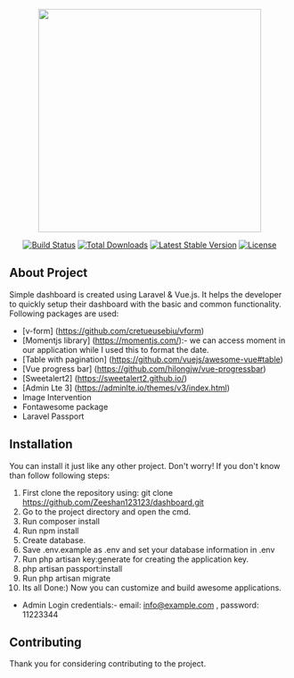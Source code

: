 <p align="center"><img src="https://res.cloudinary.com/dtfbvvkyp/image/upload/v1566331377/laravel-logolockup-cmyk-red.svg" width="400"></p>

<p align="center">
<a href="https://travis-ci.org/laravel/framework"><img src="https://travis-ci.org/laravel/framework.svg" alt="Build Status"></a>
<a href="https://packagist.org/packages/laravel/framework"><img src="https://poser.pugx.org/laravel/framework/d/total.svg" alt="Total Downloads"></a>
<a href="https://packagist.org/packages/laravel/framework"><img src="https://poser.pugx.org/laravel/framework/v/stable.svg" alt="Latest Stable Version"></a>
<a href="https://packagist.org/packages/laravel/framework"><img src="https://poser.pugx.org/laravel/framework/license.svg" alt="License"></a>
</p>

## About Project

Simple dashboard is created using Laravel & Vue.js. It helps the developer to quickly setup their dashboard with the basic and common functionality. Following packages are used: 

- [v-form] (https://github.com/cretueusebiu/vform)
- [Momentjs library] (https://momentjs.com/):- we can access moment in our application while I used this to format the date. 
- [Table with pagination] (https://github.com/vuejs/awesome-vue#table)
- [Vue progress bar] (https://github.com/hilongjw/vue-progressbar)
- [Sweetalert2] (https://sweetalert2.github.io/)
- [Admin Lte 3] (https://adminlte.io/themes/v3/index.html)
- Image Intervention
- Fontawesome package
- Laravel Passport

## Installation

You can install it just like any other project. Don't worry! If you don't know than follow following steps:
1. First clone the repository using: git clone https://github.com/Zeeshan123123/dashboard.git
2. Go to the project directory and open the cmd.
3. Run composer install
4. Run npm install
5. Create database.
6. Save .env.example as .env and set your database information in .env
7. Run php artisan key:generate for creating the application key.
8. php artisan passport:install
9. Run php artisan migrate
10. Its all Done:) Now you can customize and build awesome applications.

- Admin Login credentials:- email: info@example.com  ,  password: 11223344


## Contributing

Thank you for considering contributing to the project.

